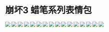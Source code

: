 # 崩坏3 蜡笔系列表情包

![](https://cdn.jsdelivr.net/gh/2x-ercha/twikoo-magic/image/HONKAI3-Crayon/1.gif)
![](https://cdn.jsdelivr.net/gh/2x-ercha/twikoo-magic/image/HONKAI3-Crayon/10.gif)
![](https://cdn.jsdelivr.net/gh/2x-ercha/twikoo-magic/image/HONKAI3-Crayon/11.gif)
![](https://cdn.jsdelivr.net/gh/2x-ercha/twikoo-magic/image/HONKAI3-Crayon/12.gif)
![](https://cdn.jsdelivr.net/gh/2x-ercha/twikoo-magic/image/HONKAI3-Crayon/13.gif)
![](https://cdn.jsdelivr.net/gh/2x-ercha/twikoo-magic/image/HONKAI3-Crayon/14.gif)
![](https://cdn.jsdelivr.net/gh/2x-ercha/twikoo-magic/image/HONKAI3-Crayon/15.gif)
![](https://cdn.jsdelivr.net/gh/2x-ercha/twikoo-magic/image/HONKAI3-Crayon/16.gif)
![](https://cdn.jsdelivr.net/gh/2x-ercha/twikoo-magic/image/HONKAI3-Crayon/2.gif)
![](https://cdn.jsdelivr.net/gh/2x-ercha/twikoo-magic/image/HONKAI3-Crayon/3.gif)
![](https://cdn.jsdelivr.net/gh/2x-ercha/twikoo-magic/image/HONKAI3-Crayon/4.gif)
![](https://cdn.jsdelivr.net/gh/2x-ercha/twikoo-magic/image/HONKAI3-Crayon/5.gif)
![](https://cdn.jsdelivr.net/gh/2x-ercha/twikoo-magic/image/HONKAI3-Crayon/6.gif)
![](https://cdn.jsdelivr.net/gh/2x-ercha/twikoo-magic/image/HONKAI3-Crayon/7.gif)
![](https://cdn.jsdelivr.net/gh/2x-ercha/twikoo-magic/image/HONKAI3-Crayon/8.gif)
![](https://cdn.jsdelivr.net/gh/2x-ercha/twikoo-magic/image/HONKAI3-Crayon/9.gif)
